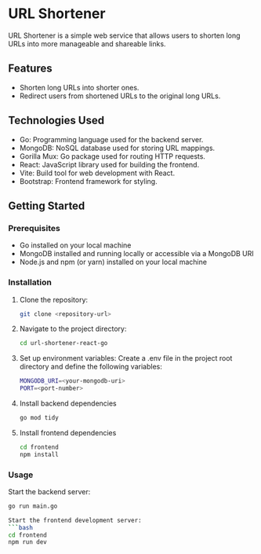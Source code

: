 # URL Shortener

URL Shortener is a simple web service that allows users to shorten long URLs into more manageable and shareable links.

## Features

- Shorten long URLs into shorter ones.
- Redirect users from shortened URLs to the original long URLs.

## Technologies Used

- Go: Programming language used for the backend server.
- MongoDB: NoSQL database used for storing URL mappings.
- Gorilla Mux: Go package used for routing HTTP requests.
- React: JavaScript library used for building the frontend.
- Vite: Build tool for web development with React.
- Bootstrap: Frontend framework for styling.

## Getting Started

### Prerequisites

- Go installed on your local machine
- MongoDB installed and running locally or accessible via a MongoDB URI
- Node.js and npm (or yarn) installed on your local machine

### Installation

1. Clone the repository:

   ```bash
   git clone <repository-url>
2. Navigate to the project directory:
   ```bash
   cd url-shortener-react-go
3. Set up environment variables:
   Create a .env file in the project root directory and define the following variables:
   ```bash
   MONGODB_URI=<your-mongodb-uri>
   PORT=<port-number>
4. Install backend dependencies
   ```bash
   go mod tidy
5. Install frontend dependencies
   ```bash
   cd frontend
   npm install

### Usage
Start the backend server:
```bash
go run main.go

Start the frontend development server:
```bash
cd frontend
npm run dev


